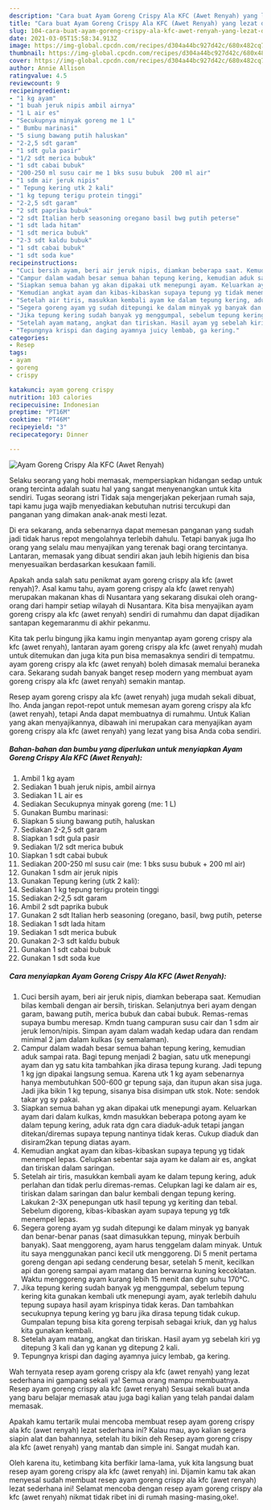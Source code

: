 ```yaml
---
description: "Cara buat Ayam Goreng Crispy Ala KFC (Awet Renyah) yang lezat dan Mudah Dibuat"
title: "Cara buat Ayam Goreng Crispy Ala KFC (Awet Renyah) yang lezat dan Mudah Dibuat"
slug: 104-cara-buat-ayam-goreng-crispy-ala-kfc-awet-renyah-yang-lezat-dan-mudah-dibuat
date: 2021-03-05T15:58:34.913Z
image: https://img-global.cpcdn.com/recipes/d304a44bc927d42c/680x482cq70/ayam-goreng-crispy-ala-kfc-awet-renyah-foto-resep-utama.jpg
thumbnail: https://img-global.cpcdn.com/recipes/d304a44bc927d42c/680x482cq70/ayam-goreng-crispy-ala-kfc-awet-renyah-foto-resep-utama.jpg
cover: https://img-global.cpcdn.com/recipes/d304a44bc927d42c/680x482cq70/ayam-goreng-crispy-ala-kfc-awet-renyah-foto-resep-utama.jpg
author: Annie Allison
ratingvalue: 4.5
reviewcount: 9
recipeingredient:
- "1 kg ayam"
- "1 buah jeruk nipis ambil airnya"
- "1 L air es"
- "Secukupnya minyak goreng me 1 L"
- " Bumbu marinasi"
- "5 siung bawang putih haluskan"
- "2-2,5 sdt garam"
- "1 sdt gula pasir"
- "1/2 sdt merica bubuk"
- "1 sdt cabai bubuk"
- "200-250 ml susu cair me 1 bks susu bubuk  200 ml air"
- "1 sdm air jeruk nipis"
- " Tepung kering utk 2 kali"
- "1 kg tepung terigu protein tinggi"
- "2-2,5 sdt garam"
- "2 sdt paprika bubuk"
- "2 sdt Italian herb seasoning oregano basil bwg putih peterse"
- "1 sdt lada hitam"
- "1 sdt merica bubuk"
- "2-3 sdt kaldu bubuk"
- "1 sdt cabai bubuk"
- "1 sdt soda kue"
recipeinstructions:
- "Cuci bersih ayam, beri air jeruk nipis, diamkan beberapa saat. Kemudian bilas kembali dengan air bersih, tiriskan. Selanjutnya beri ayam dengan garam, bawang putih, merica bubuk dan cabai bubuk. Remas-remas supaya bumbu meresap. Kmdn tuang campuran susu cair dan 1 sdm air jeruk lemon/nipis. Simpan ayam dalam wadah kedap udara dan rendam minimal 2 jam dalam kulkas (sy semalaman)."
- "Campur dalam wadah besar semua bahan tepung kering, kemudian aduk sampai rata. Bagi tepung menjadi 2 bagian, satu utk menepungi ayam dan yg satu kita tambahkan jika dirasa tepung kurang. Jadi tepung 1 kg jgn dipakai langsung semua. Karena utk 1 kg ayam sebenarnya hanya membutuhkan 500-600 gr tepung saja, dan itupun akan sisa juga. Jadi jika bikin 1 kg tepung, sisanya bisa disimpan utk stok. Note: sendok takar yg sy pakai."
- "Siapkan semua bahan yg akan dipakai utk menepungi ayam. Keluarkan ayam dari dalam kulkas, kmdn masukkan beberapa potong ayam ke dalam tepung kering, aduk rata dgn cara diaduk-aduk tetapi jangan ditekan/diremas supaya tepung nantinya tidak keras. Cukup diaduk dan disiram2kan tepung diatas ayam."
- "Kemudian angkat ayam dan kibas-kibaskan supaya tepung yg tidak menempel lepas. Celupkan sebentar saja ayam ke dalam air es, angkat dan tiriskan dalam saringan."
- "Setelah air tiris, masukkan kembali ayam ke dalam tepung kering, aduk perlahan dan tidak perlu diremas-remas. Celupkan lagi ke dalam air es, tiriskan dalam saringan dan balur kembali dengan tepung kering. Lakukan 2-3X penepungan utk hasil tepung yg keriting dan tebal. Sebelum digoreng, kibas-kibaskan ayam supaya tepung yg tdk menempel lepas."
- "Segera goreng ayam yg sudah ditepungi ke dalam minyak yg banyak dan benar-benar panas (saat dimasukkan tepung, minyak berbuih banyak). Saat menggoreng, ayam harus tenggelam dalam minyak. Untuk itu saya menggunakan panci kecil utk menggoreng. Di 5 menit pertama goreng dengan api sedang cenderung besar, setelah 5 menit, kecilkan api dan goreng sampai ayam matang dan berwarna kuning kecoklatan. Waktu menggoreng ayam kurang lebih 15 menit dan dgn suhu 170°C."
- "Jika tepung kering sudah banyak yg menggumpal, sebelum tepung kering kita gunakan kembali utk menepungi ayam, ayak terlebih dahulu tepung supaya hasil ayam krispinya tidak keras. Dan tambahkan secukupnya tepung kering yg baru jika dirasa tepung tidak cukup. Gumpalan tepung bisa kita goreng terpisah sebagai kriuk, dan yg halus kita gunakan kembali."
- "Setelah ayam matang, angkat dan tiriskan. Hasil ayam yg sebelah kiri yg ditepung 3 kali dan yg kanan yg ditepung 2 kali."
- "Tepungnya krispi dan daging ayamnya juicy lembab, ga kering."
categories:
- Resep
tags:
- ayam
- goreng
- crispy

katakunci: ayam goreng crispy 
nutrition: 103 calories
recipecuisine: Indonesian
preptime: "PT16M"
cooktime: "PT46M"
recipeyield: "3"
recipecategory: Dinner

---
```



![Ayam Goreng Crispy Ala KFC (Awet Renyah)](https://img-global.cpcdn.com/recipes/d304a44bc927d42c/680x482cq70/ayam-goreng-crispy-ala-kfc-awet-renyah-foto-resep-utama.jpg)

Selaku seorang yang hobi memasak, mempersiapkan hidangan sedap untuk orang tercinta adalah suatu hal yang sangat menyenangkan untuk kita sendiri. Tugas seorang istri Tidak saja mengerjakan pekerjaan rumah saja, tapi kamu juga wajib menyediakan kebutuhan nutrisi tercukupi dan panganan yang dimakan anak-anak mesti lezat.

Di era  sekarang, anda sebenarnya dapat memesan panganan yang sudah jadi tidak harus repot mengolahnya terlebih dahulu. Tetapi banyak juga lho orang yang selalu mau menyajikan yang terenak bagi orang tercintanya. Lantaran, memasak yang dibuat sendiri akan jauh lebih higienis dan bisa menyesuaikan berdasarkan kesukaan famili. 



Apakah anda salah satu penikmat ayam goreng crispy ala kfc (awet renyah)?. Asal kamu tahu, ayam goreng crispy ala kfc (awet renyah) merupakan makanan khas di Nusantara yang sekarang disukai oleh orang-orang dari hampir setiap wilayah di Nusantara. Kita bisa menyajikan ayam goreng crispy ala kfc (awet renyah) sendiri di rumahmu dan dapat dijadikan santapan kegemaranmu di akhir pekanmu.

Kita tak perlu bingung jika kamu ingin menyantap ayam goreng crispy ala kfc (awet renyah), lantaran ayam goreng crispy ala kfc (awet renyah) mudah untuk ditemukan dan juga kita pun bisa memasaknya sendiri di tempatmu. ayam goreng crispy ala kfc (awet renyah) boleh dimasak memalui beraneka cara. Sekarang sudah banyak banget resep modern yang membuat ayam goreng crispy ala kfc (awet renyah) semakin mantap.

Resep ayam goreng crispy ala kfc (awet renyah) juga mudah sekali dibuat, lho. Anda jangan repot-repot untuk memesan ayam goreng crispy ala kfc (awet renyah), tetapi Anda dapat membuatnya di rumahmu. Untuk Kalian yang akan menyajikannya, dibawah ini merupakan cara menyajikan ayam goreng crispy ala kfc (awet renyah) yang lezat yang bisa Anda coba sendiri.

<!--inarticleads1-->

##### Bahan-bahan dan bumbu yang diperlukan untuk menyiapkan Ayam Goreng Crispy Ala KFC (Awet Renyah):

1. Ambil 1 kg ayam
1. Sediakan 1 buah jeruk nipis, ambil airnya
1. Sediakan 1 L air es
1. Sediakan Secukupnya minyak goreng (me: 1 L)
1. Gunakan  Bumbu marinasi:
1. Siapkan 5 siung bawang putih, haluskan
1. Sediakan 2-2,5 sdt garam
1. Siapkan 1 sdt gula pasir
1. Sediakan 1/2 sdt merica bubuk
1. Siapkan 1 sdt cabai bubuk
1. Sediakan 200-250 ml susu cair (me: 1 bks susu bubuk + 200 ml air)
1. Gunakan 1 sdm air jeruk nipis
1. Gunakan  Tepung kering (utk 2 kali):
1. Sediakan 1 kg tepung terigu protein tinggi
1. Sediakan 2-2,5 sdt garam
1. Ambil 2 sdt paprika bubuk
1. Gunakan 2 sdt Italian herb seasoning (oregano, basil, bwg putih, peterse
1. Sediakan 1 sdt lada hitam
1. Sediakan 1 sdt merica bubuk
1. Gunakan 2-3 sdt kaldu bubuk
1. Gunakan 1 sdt cabai bubuk
1. Gunakan 1 sdt soda kue




<!--inarticleads2-->

##### Cara menyiapkan Ayam Goreng Crispy Ala KFC (Awet Renyah):

1. Cuci bersih ayam, beri air jeruk nipis, diamkan beberapa saat. Kemudian bilas kembali dengan air bersih, tiriskan. Selanjutnya beri ayam dengan garam, bawang putih, merica bubuk dan cabai bubuk. Remas-remas supaya bumbu meresap. Kmdn tuang campuran susu cair dan 1 sdm air jeruk lemon/nipis. Simpan ayam dalam wadah kedap udara dan rendam minimal 2 jam dalam kulkas (sy semalaman).
1. Campur dalam wadah besar semua bahan tepung kering, kemudian aduk sampai rata. Bagi tepung menjadi 2 bagian, satu utk menepungi ayam dan yg satu kita tambahkan jika dirasa tepung kurang. Jadi tepung 1 kg jgn dipakai langsung semua. Karena utk 1 kg ayam sebenarnya hanya membutuhkan 500-600 gr tepung saja, dan itupun akan sisa juga. Jadi jika bikin 1 kg tepung, sisanya bisa disimpan utk stok. Note: sendok takar yg sy pakai.
1. Siapkan semua bahan yg akan dipakai utk menepungi ayam. Keluarkan ayam dari dalam kulkas, kmdn masukkan beberapa potong ayam ke dalam tepung kering, aduk rata dgn cara diaduk-aduk tetapi jangan ditekan/diremas supaya tepung nantinya tidak keras. Cukup diaduk dan disiram2kan tepung diatas ayam.
1. Kemudian angkat ayam dan kibas-kibaskan supaya tepung yg tidak menempel lepas. Celupkan sebentar saja ayam ke dalam air es, angkat dan tiriskan dalam saringan.
1. Setelah air tiris, masukkan kembali ayam ke dalam tepung kering, aduk perlahan dan tidak perlu diremas-remas. Celupkan lagi ke dalam air es, tiriskan dalam saringan dan balur kembali dengan tepung kering. Lakukan 2-3X penepungan utk hasil tepung yg keriting dan tebal. Sebelum digoreng, kibas-kibaskan ayam supaya tepung yg tdk menempel lepas.
1. Segera goreng ayam yg sudah ditepungi ke dalam minyak yg banyak dan benar-benar panas (saat dimasukkan tepung, minyak berbuih banyak). Saat menggoreng, ayam harus tenggelam dalam minyak. Untuk itu saya menggunakan panci kecil utk menggoreng. Di 5 menit pertama goreng dengan api sedang cenderung besar, setelah 5 menit, kecilkan api dan goreng sampai ayam matang dan berwarna kuning kecoklatan. Waktu menggoreng ayam kurang lebih 15 menit dan dgn suhu 170°C.
1. Jika tepung kering sudah banyak yg menggumpal, sebelum tepung kering kita gunakan kembali utk menepungi ayam, ayak terlebih dahulu tepung supaya hasil ayam krispinya tidak keras. Dan tambahkan secukupnya tepung kering yg baru jika dirasa tepung tidak cukup. Gumpalan tepung bisa kita goreng terpisah sebagai kriuk, dan yg halus kita gunakan kembali.
1. Setelah ayam matang, angkat dan tiriskan. Hasil ayam yg sebelah kiri yg ditepung 3 kali dan yg kanan yg ditepung 2 kali.
1. Tepungnya krispi dan daging ayamnya juicy lembab, ga kering.




Wah ternyata resep ayam goreng crispy ala kfc (awet renyah) yang lezat sederhana ini gampang sekali ya! Semua orang mampu membuatnya. Resep ayam goreng crispy ala kfc (awet renyah) Sesuai sekali buat anda yang baru belajar memasak atau juga bagi kalian yang telah pandai dalam memasak.

Apakah kamu tertarik mulai mencoba membuat resep ayam goreng crispy ala kfc (awet renyah) lezat sederhana ini? Kalau mau, ayo kalian segera siapin alat dan bahannya, setelah itu bikin deh Resep ayam goreng crispy ala kfc (awet renyah) yang mantab dan simple ini. Sangat mudah kan. 

Oleh karena itu, ketimbang kita berfikir lama-lama, yuk kita langsung buat resep ayam goreng crispy ala kfc (awet renyah) ini. Dijamin kamu tak akan menyesal sudah membuat resep ayam goreng crispy ala kfc (awet renyah) lezat sederhana ini! Selamat mencoba dengan resep ayam goreng crispy ala kfc (awet renyah) nikmat tidak ribet ini di rumah masing-masing,oke!.

